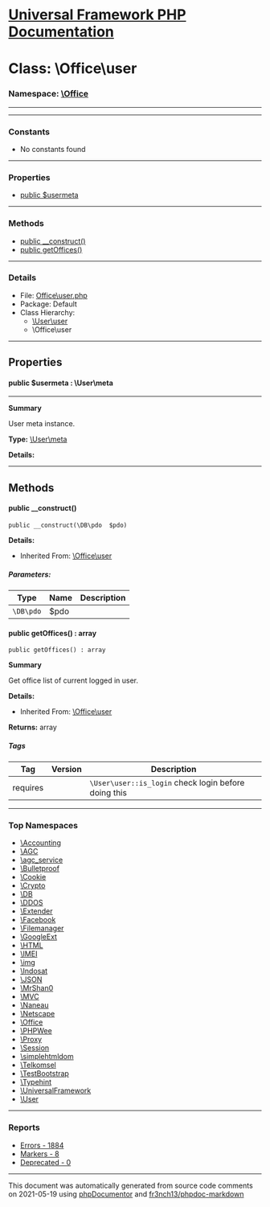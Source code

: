 # [Universal Framework PHP Documentation](../home.md)

# Class: \Office\user
### Namespace: [\Office](../namespaces/Office.md)
---
---
### Constants
* No constants found
---
### Properties
* [public $usermeta](../classes/Office.user.md#property_usermeta)
---
### Methods
* [public __construct()](../classes/Office.user.md#method___construct)
* [public getOffices()](../classes/Office.user.md#method_getOffices)
---
### Details
* File: [Office\user.php](../files/Office.user.md)
* Package: Default
* Class Hierarchy: 
  * [\User\user]()
  * \Office\user
---
## Properties
<a name="property_usermeta"></a>
#### public $usermeta : \User\meta
---
**Summary**

User meta instance.

**Type:** <a href="../classes/User.meta.html">\User\meta</a>

**Details:**



---
## Methods
<a name="method___construct" class="anchor"></a>
#### public __construct() 

```
public __construct(\DB\pdo  $pdo) 
```

**Details:**
* Inherited From: [\Office\user](../classes/Office.user.md)
##### Parameters:
| Type | Name | Description |
| ---- | ---- | ----------- |
| <code>\DB\pdo</code> | $pdo  |  |




<a name="method_getOffices" class="anchor"></a>
#### public getOffices() : array

```
public getOffices() : array
```

**Summary**

Get office list of current logged in user.

**Details:**
* Inherited From: [\Office\user](../classes/Office.user.md)

**Returns:** array

##### Tags
| Tag | Version | Description |
| --- | ------- | ----------- |
| requires |  | `\User\user::is_login` check login before doing this |


---

### Top Namespaces

* [\Accounting](../namespaces/Accounting.md)
* [\AGC](../namespaces/AGC.md)
* [\agc_service](../namespaces/agc_service.md)
* [\Bulletproof](../namespaces/Bulletproof.md)
* [\Cookie](../namespaces/Cookie.md)
* [\Crypto](../namespaces/Crypto.md)
* [\DB](../namespaces/DB.md)
* [\DDOS](../namespaces/DDOS.md)
* [\Extender](../namespaces/Extender.md)
* [\Facebook](../namespaces/Facebook.md)
* [\Filemanager](../namespaces/Filemanager.md)
* [\GoogleExt](../namespaces/GoogleExt.md)
* [\HTML](../namespaces/HTML.md)
* [\IMEI](../namespaces/IMEI.md)
* [\img](../namespaces/img.md)
* [\Indosat](../namespaces/Indosat.md)
* [\JSON](../namespaces/JSON.md)
* [\MrShan0](../namespaces/MrShan0.md)
* [\MVC](../namespaces/MVC.md)
* [\Naneau](../namespaces/Naneau.md)
* [\Netscape](../namespaces/Netscape.md)
* [\Office](../namespaces/Office.md)
* [\PHPWee](../namespaces/PHPWee.md)
* [\Proxy](../namespaces/Proxy.md)
* [\Session](../namespaces/Session.md)
* [\simplehtmldom](../namespaces/simplehtmldom.md)
* [\Telkomsel](../namespaces/Telkomsel.md)
* [\TestBootstrap](../namespaces/TestBootstrap.md)
* [\Typehint](../namespaces/Typehint.md)
* [\UniversalFramework](../namespaces/UniversalFramework.md)
* [\User](../namespaces/User.md)

---

### Reports
* [Errors - 1884](../reports/errors.md)
* [Markers - 8](../reports/markers.md)
* [Deprecated - 0](../reports/deprecated.md)

---

This document was automatically generated from source code comments on 2021-05-19 using [phpDocumentor](http://www.phpdoc.org/) and [fr3nch13/phpdoc-markdown](https://github.com/fr3nch13/phpdoc-markdown)
